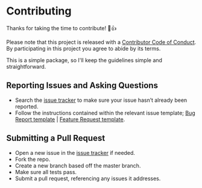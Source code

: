 # Contributing

Thanks for taking the time to contribute! :tada::+1:

Please note that this project is released with a 
[Contributor Code of Conduct](CODE_OF_CONDUCT.md). By participating in this 
project you agree to abide by its terms.

This is a simple package, so I'll keep the guidelines simple and straightforward.


## Reporting Issues and Asking Questions

- Search the [issue tracker][issue tracker url] to make sure your issue hasn’t already been reported.
- Follow the instructions contained within the relevant issue template; 
  [Bug Report template](ISSUE_TEMPLATE/bug_report.md) | [Feature Request template](ISSUE_TEMPLATE/feature_request.md).


## Submitting a Pull Request

- Open a new issue in the [issue tracker][issue tracker url] if needed.
- Fork the repo.
- Create a new branch based off the master branch.
- Make sure all tests pass.
- Submit a pull request, referencing any issues it addresses.

[issue tracker url]: https://github.com/webmasterish/menamaps/issues
